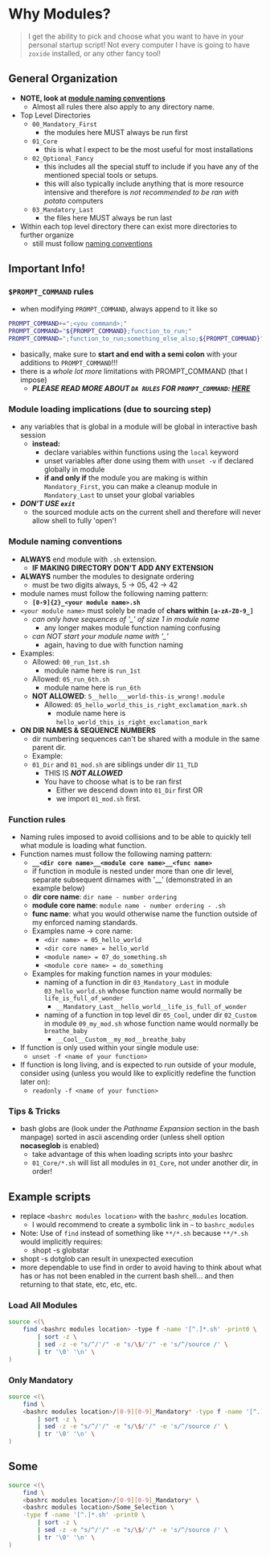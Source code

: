 # Why Modules?
> I get the ability to pick and choose what you want to have in your personal startup script! Not every computer I have is going to have `zoxide` installed, or any other fancy tool!


## General Organization
- **NOTE, look at [module naming conventions](#module-naming-conventions)**
    - Almost all rules there also apply to any directory name.
- Top Level Directories
    - `00_Mandatory_First`
        - the modules here MUST always be run first
    - `01_Core`
        - this is what I expect to be the most useful for most installations
    - `02_Optional_Fancy`
        - this includes all the special stuff to include if you have any of the mentioned special tools or setups.
        - this will also typically include anything that is more resource intensive and therefore is *not recommended to be ran with potato* computers
    - `03_Mandatory_Last`
        - the files here MUST always be run last
- Within each top level directory there can exist more directories to further organize
    - still must follow [naming conventions](#module-naming-conventions)


## Important Info!

### `$PROMPT_COMMAND` rules
- when modifying `PROMPT_COMMAND`, always append to it like so
```bash
PROMPT_COMMAND+=";<you command>;"
PROMPT_COMMAND="${PROMPT_COMMAND};function_to_run;"
PROMPT_COMMAND=";function_to_run;something_else_also;${PROMPT_COMMAND}"
```
- basically, make sure to **start and end with a semi colon** with your additions to `PROMPT_COMMAND`!!!
- there is a *whole lot more* limitations with PROMPT_COMMAND (that I impose)
    - ***PLEASE READ MORE ABOUT `DA RULES` FOR `PROMPT_COMMAND`: [HERE](./03_Mandatory_Last/prompt_command_final_clean.sh)***

### Module loading implications (due to sourcing step)
- any variables that is global in a module will be global in interactive bash session
    - **instead:**
        - declare variables within functions using the `local` keyword
        - unset variables after done using them with `unset -v` if declared globally in module
        - **if and only if** the module you are making is within `Mandatory_First`, you can make a cleanup module in `Mandatory_Last` to unset your global variables
- ***DON'T USE `exit`***
    - the sourced module acts on the current shell and therefore will never allow shell to fully 'open'!

### Module naming conventions
- **ALWAYS** end module with `.sh` extension.
    - **IF MAKING DIRECTORY DON'T ADD ANY EXTENSION**
- **ALWAYS** number the modules to designate ordering
    - must be two digits always, 5 -> 05, 42 -> 42
- module names must follow the following naming pattern:
    - **`[0-9]{2}_<your module name>.sh`**
- `<your module name>` must solely be made of **chars within `[a-zA-Z0-9_]`**
    - *can only have sequences of '_' of size 1 in module name*
        - any longer makes module function naming confusing
    - *can NOT start your module name with '_'*
        - again, having to due with function naming
- Examples:
    - Allowed: `00_run_1st.sh`
        - module name here is `run_1st`
    - Allowed: `05_run_6th.sh`
        - module name here is `run_6th`
    - **NOT ALLOWED**: `5__hello___world-this-is_wrong!.module`
        - Allowed: `05_hello_world_this_is_right_exclamation_mark.sh`
            - module name here is `hello_world_this_is_right_exclamation_mark`
- **ON DIR NAMES & SEQUENCE NUMBERS**
    - dir numbering sequences can't be shared with a module in the same parent dir.
    - Example:
    - `01_Dir` and `01_mod.sh` are siblings under dir `11_TLD`
        - THIS IS ***NOT ALLOWED***
        - You have to choose what is to be ran first
            - Either we descend down into `01_Dir` first OR
            - we import `01_mod.sh` first.

### Function rules
- Naming rules imposed to avoid collisions and to be able to quickly tell what module is loading what function.
- Function names must follow the following naming pattern:
    - **`__<dir core name>__<module core name>__<func name>`**
    - if function in module is nested under more than one dir level, separate subsequent dirnames with '__' (demonstrated in an example below)
    - **dir core name**: `dir name - number ordering`
    - **module core name**: `module name - number ordering - .sh`
    - **func name**: what you would otherwise name the function outside of my enforced naming standards.
    - Examples name -> core name:
        - `<dir name> = 05_hello_world`
        - `<dir core name> = hello_world`
        - `<module name> = 07_do_something.sh`
        - `<module core name> = do_something`
    - Examples for making function names in your modules:
        - naming of a function in dir `03_Mandatory_Last` in module `03_hello_world.sh` whose function name would normally be `life_is_full_of_wonder`
            - `__Mandatory_Last__hello_world__life_is_full_of_wonder`
        - naming of a function in top level dir `05_Cool`, under dir `02_Custom` in module `09_my_mod.sh` whose function name would normally be `breathe_baby`
            - `__Cool__Custom__my_mod__breathe_baby`
- If function is only used within your single module use:
    - `unset -f <name of your function>`
- If function is long living, and is expected to run outside of your module, consider using (unless you would like to explicitly redefine the function later on):
    - `readonly -f <name of your function>`

### Tips & Tricks
- bash globs are (look under the *Pathname Expansion* section in the bash manpage) sorted in ascii ascending order (unless shell option **nocaseglob** is enabled)
    - take advantage of this when loading scripts into your bashrc
    - `01_Core/*.sh` will list all modules in `01_Core`, not under another dir, in order!

## Example scripts
- replace `<bashrc modules location>` with the `bashrc_modules` location.
    - I would recommend to create a symbolic link in `~` to `bashrc_modules`
- Note: Use of `find` instead of something like `**/*.sh` because `**/*.sh` would implicitly requires:
    - shopt -s globstar
- shopt -s dotglob can result in unexpected execution
- more dependable to use find in order to avoid having to think about what has or has not been enabled in the current bash shell... and then returning to that state, etc, etc, etc.

### Load All Modules
```bash
source <(\
    find <bashrc modules location> -type f -name '[^.]*.sh' -print0 \
        | sort -z \
        | sed -z -e "s/^/'/" -e "s/\$/'/" -e 's/^/source /' \
        | tr '\0' '\n' \
)
```

### Only Mandatory
```bash
source <(\
    find \
    <bashrc modules location>/[0-9][0-9]_Mandatory* -type f -name '[^.]*.sh' -print0 \
        | sort -z \
        | sed -z -e "s/^/'/" -e "s/\$/'/" -e 's/^/source /' \
        | tr '\0' '\n' \
)
```

## Some
```bash
source <(\
    find \
    <bashrc modules location>/[0-9][0-9]_Mandatory* \
    <bashrc modules location>/Some_Selection \
    -type f -name '[^.]*.sh' -print0 \
        | sort -z \
        | sed -z -e "s/^/'/" -e "s/\$/'/" -e 's/^/source /' \
        | tr '\0' '\n' \
)
```